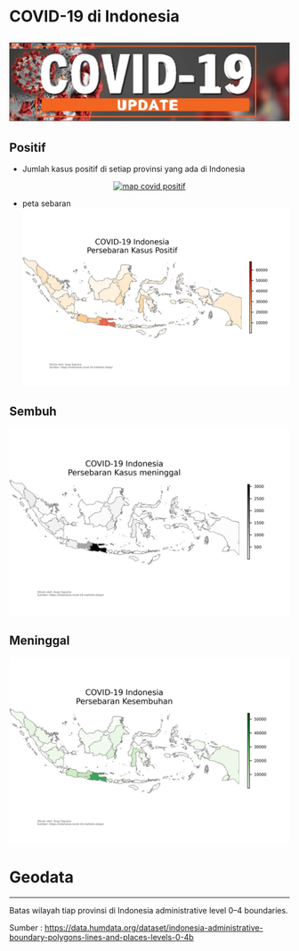 # COVID-19 di Indonesia  
![](img/coronavirus.jpg)
----------------------------------------------------------------------------
## Positif
- Jumlah kasus positif di setiap provinsi yang ada di Indonesia  

<div>
    <a href="https://plotly.com/~asepsaputra/1/?share_key=sHfWhCU8EqaGRMc3Fd913N" target="_blank" title="map covid positif" style="display: block; text-align: center;"><img src="https://plotly.com/~asepsaputra/1.png?share_key=sHfWhCU8EqaGRMc3Fd913N" alt="map covid positif" style="max-width: 100%;width: 1000px;"  width="1000" onerror="this.onerror=null;this.src='https://plotly.com/404.png';" /></a>
    <script data-plotly="asepsaputra:1" sharekey-plotly="sHfWhCU8EqaGRMc3Fd913N" src="https://plotly.com/embed.js" async></script>
</div>  

  
- peta sebaran  
![](img/positif.png)  

## Sembuh
![](img/sembuh.png)  

## Meninggal
![](img/meninggal.png)


# Geodata
----------------------------------------------------------------------------

Batas wilayah tiap provinsi di Indonesia administrative level 0–4 boundaries.

Sumber : https://data.humdata.org/dataset/indonesia-administrative-boundary-polygons-lines-and-places-levels-0-4b